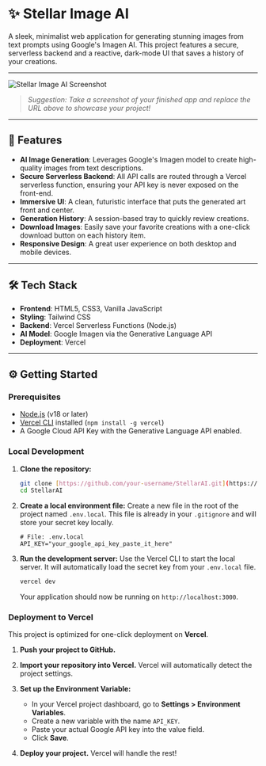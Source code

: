 # ✨ Stellar Image AI

A sleek, minimalist web application for generating stunning images from text prompts using Google's Imagen AI. This project features a secure, serverless backend and a reactive, dark-mode UI that saves a history of your creations.

---

![Stellar Image AI Screenshot](https://api.pikwy.com/web/68bfe7e7c3f3a1504e503658.jpg)
> *Suggestion: Take a screenshot of your finished app and replace the URL above to showcase your project!*

---

## 🚀 Features

-   **AI Image Generation**: Leverages Google's Imagen model to create high-quality images from text descriptions.
-   **Secure Serverless Backend**: All API calls are routed through a Vercel serverless function, ensuring your API key is never exposed on the front-end.
-   **Immersive UI**: A clean, futuristic interface that puts the generated art front and center.
-   **Generation History**: A session-based tray to quickly review creations.
-   **Download Images**: Easily save your favorite creations with a one-click download button on each history item.
-   **Responsive Design**: A great user experience on both desktop and mobile devices.

---

## 🛠️ Tech Stack

-   **Frontend**: HTML5, CSS3, Vanilla JavaScript
-   **Styling**: Tailwind CSS
-   **Backend**: Vercel Serverless Functions (Node.js)
-   **AI Model**: Google Imagen via the Generative Language API
-   **Deployment**: Vercel

---

## ⚙️ Getting Started

### Prerequisites

-   [Node.js](https://nodejs.org/en/) (v18 or later)
-   [Vercel CLI](https://vercel.com/docs/cli) installed (`npm install -g vercel`)
-   A Google Cloud API Key with the Generative Language API enabled.

### Local Development

1.  **Clone the repository:**
    ```bash
    git clone [https://github.com/your-username/StellarAI.git](https://github.com/your-username/StellarAI.git)
    cd StellarAI
    ```

2.  **Create a local environment file:**
    Create a new file in the root of the project named `.env.local`. This file is already in your `.gitignore` and will store your secret key locally.
    ```
    # File: .env.local
    API_KEY="your_google_api_key_paste_it_here"
    ```

3.  **Run the development server:**
    Use the Vercel CLI to start the local server. It will automatically load the secret key from your `.env.local` file.
    ```bash
    vercel dev
    ```
    Your application should now be running on `http://localhost:3000`.

### Deployment to Vercel

This project is optimized for one-click deployment on **Vercel**.

1.  **Push your project to GitHub.**

2.  **Import your repository into Vercel.** Vercel will automatically detect the project settings.

3.  **Set up the Environment Variable:**
    -   In your Vercel project dashboard, go to **Settings > Environment Variables**.
    -   Create a new variable with the name `API_KEY`.
    -   Paste your actual Google API key into the value field.
    -   Click **Save**.

4.  **Deploy your project.** Vercel will handle the rest!
